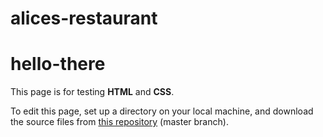 # alices-restaurant

# hello-there
This page is for testing <strong>HTML</strong> and <strong>CSS</strong>.

To edit this page, set up a directory on your local machine, and download the source files from <a href=https://github.com/elborracho420/alices-restaurant title="Source Files"> this repository</a> (master branch).

